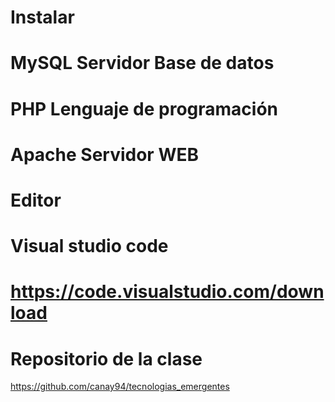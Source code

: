 # Instalar 
# MySQL Servidor Base de datos
# PHP Lenguaje de programación
# Apache Servidor WEB


# Editor 

# Visual studio code
# https://code.visualstudio.com/download

# Repositorio de la clase
https://github.com/canay94/tecnologias_emergentes

